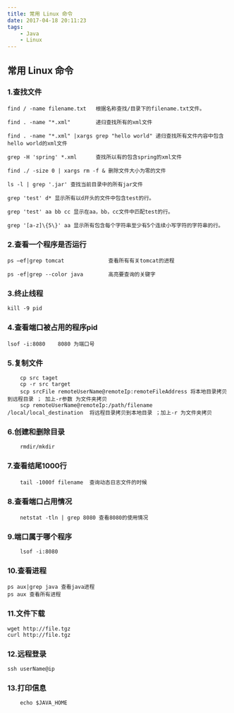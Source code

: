 ```yaml
---
title: 常用 Linux 命令
date: 2017-04-18 20:11:23
tags:
	- Java
	- Linux
---
```


## 常用 Linux 命令

### 1.查找文件

```
find / -name filename.txt 	根据名称查找/目录下的filename.txt文件。

find . -name "*.xml" 		递归查找所有的xml文件

find . -name "*.xml" |xargs grep "hello world" 递归查找所有文件内容中包含hello world的xml文件

grep -H 'spring' *.xml 		查找所以有的包含spring的xml文件

find ./ -size 0 | xargs rm -f & 删除文件大小为零的文件

ls -l | grep '.jar' 查找当前目录中的所有jar文件

grep 'test' d* 显示所有以d开头的文件中包含test的行。

grep 'test' aa bb cc 显示在aa，bb，cc文件中匹配test的行。

grep '[a-z]\{5\}' aa 显示所有包含每个字符串至少有5个连续小写字符的字符串的行。
```

### 2.查看一个程序是否运行
```
ps –ef|grep tomcat 				查看所有有关tomcat的进程

ps -ef|grep --color java 		高亮要查询的关键字
```
<!--more-->
### 3.终止线程
```
kill -9 pid
```

### 4.查看端口被占用的程序pid
```
lsof -i:8080    8080 为端口号
```

### 5.复制文件
```
	cp src taget
	cp -r src target
	scp srcFile remoteUserName@remoteIp:remoteFileAddress 将本地目录拷贝到远程目录 ； 加上-r参数 为文件夹拷贝
	scp remoteUserName@remoteIp:/path/filename /local/local_destination  将远程目录拷贝到本地目录 ；加上-r 为文件夹拷贝
```

### 6.创建和删除目录
```
	rmdir/mkdir
```

### 7.查看结尾1000行
```
	tail -1000f filename  查询动态日志文件的时候
```

### 8.查看端口占用情况
```
	netstat -tln | grep 8080 查看8080的使用情况
```

### 9.端口属于哪个程序
```
	lsof -i:8080
```

### 10.查看进程
```
ps aux|grep java 查看java进程
ps aux 查看所有进程
```

### 11.文件下载
```
wget http://file.tgz
curl http://file.tgz
```

### 12.远程登录
```
ssh userName@ip
```
### 13.打印信息
```
	echo $JAVA_HOME
```











